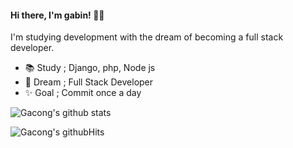 #### __Hi there, I'm gabin! 👋🏻__
I'm studying development with the dream of becoming a full stack developer.

- 📚 Study ; Django, php, Node js
- 🌱 Dream ; Full Stack Developer
- ✨ Goal  ; Commit once a day


![Gacong's github stats](https://github-readme-stats.vercel.app/api?username=choigabin&theme=slateorange&show_icons=true)

![Gacong's githubHits](https://hits.seeyoufarm.com/api/count/incr/badge.svg?url=https%3A%2F%2Fgithub.com%2Fchoigabin&count_bg=%23F2A128&title_bg=%2336393F&icon=&icon_color=%23E7E7E7&title=hits&edge_flat=false)
